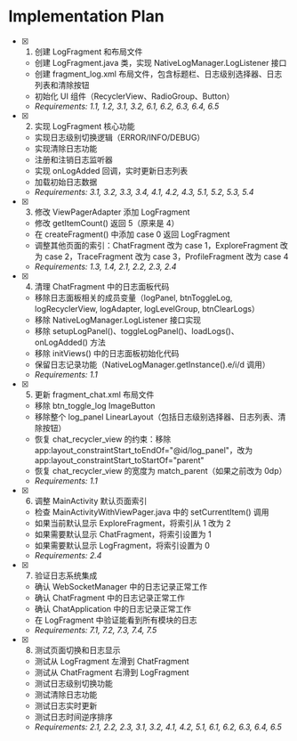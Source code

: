 # Implementation Plan

- [x] 1. 创建 LogFragment 和布局文件
  - 创建 LogFragment.java 类，实现 NativeLogManager.LogListener 接口
  - 创建 fragment_log.xml 布局文件，包含标题栏、日志级别选择器、日志列表和清除按钮
  - 初始化 UI 组件（RecyclerView、RadioGroup、Button）
  - _Requirements: 1.1, 1.2, 3.1, 3.2, 6.1, 6.2, 6.3, 6.4, 6.5_

- [x] 2. 实现 LogFragment 核心功能
  - 实现日志级别切换逻辑（ERROR/INFO/DEBUG）
  - 实现清除日志功能
  - 注册和注销日志监听器
  - 实现 onLogAdded 回调，实时更新日志列表
  - 加载初始日志数据
  - _Requirements: 3.1, 3.2, 3.3, 3.4, 4.1, 4.2, 4.3, 5.1, 5.2, 5.3, 5.4_

- [x] 3. 修改 ViewPagerAdapter 添加 LogFragment
  - 修改 getItemCount() 返回 5（原来是 4）
  - 在 createFragment() 中添加 case 0 返回 LogFragment
  - 调整其他页面的索引：ChatFragment 改为 case 1，ExploreFragment 改为 case 2，TraceFragment 改为 case 3，ProfileFragment 改为 case 4
  - _Requirements: 1.3, 1.4, 2.1, 2.2, 2.3, 2.4_

- [x] 4. 清理 ChatFragment 中的日志面板代码
  - 移除日志面板相关的成员变量（logPanel, btnToggleLog, logRecyclerView, logAdapter, logLevelGroup, btnClearLogs）
  - 移除 NativeLogManager.LogListener 接口实现
  - 移除 setupLogPanel()、toggleLogPanel()、loadLogs()、onLogAdded() 方法
  - 移除 initViews() 中的日志面板初始化代码
  - 保留日志记录功能（NativeLogManager.getInstance().e/i/d 调用）
  - _Requirements: 1.1_

- [x] 5. 更新 fragment_chat.xml 布局文件
  - 移除 btn_toggle_log ImageButton
  - 移除整个 log_panel LinearLayout（包括日志级别选择器、日志列表、清除按钮）
  - 恢复 chat_recycler_view 的约束：移除 app:layout_constraintStart_toEndOf="@id/log_panel"，改为 app:layout_constraintStart_toStartOf="parent"
  - 恢复 chat_recycler_view 的宽度为 match_parent（如果之前改为 0dp）
  - _Requirements: 1.1_

- [x] 6. 调整 MainActivity 默认页面索引
  - 检查 MainActivityWithViewPager.java 中的 setCurrentItem() 调用
  - 如果当前默认显示 ExploreFragment，将索引从 1 改为 2
  - 如果需要默认显示 ChatFragment，将索引设置为 1
  - 如果需要默认显示 LogFragment，将索引设置为 0
  - _Requirements: 2.4_

- [x] 7. 验证日志系统集成
  - 确认 WebSocketManager 中的日志记录正常工作
  - 确认 ChatFragment 中的日志记录正常工作
  - 确认 ChatApplication 中的日志记录正常工作
  - 在 LogFragment 中验证能看到所有模块的日志
  - _Requirements: 7.1, 7.2, 7.3, 7.4, 7.5_

- [x] 8. 测试页面切换和日志显示
  - 测试从 LogFragment 左滑到 ChatFragment
  - 测试从 ChatFragment 右滑到 LogFragment
  - 测试日志级别切换功能
  - 测试清除日志功能
  - 测试日志实时更新
  - 测试日志时间逆序排序
  - _Requirements: 2.1, 2.2, 2.3, 3.1, 3.2, 4.1, 4.2, 5.1, 6.1, 6.2, 6.3, 6.4, 6.5_
